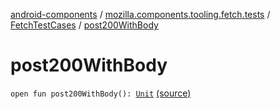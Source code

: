 [android-components](../../index.md) / [mozilla.components.tooling.fetch.tests](../index.md) / [FetchTestCases](index.md) / [post200WithBody](./post200-with-body.md)

# post200WithBody

`open fun post200WithBody(): `[`Unit`](https://kotlinlang.org/api/latest/jvm/stdlib/kotlin/-unit/index.html) [(source)](https://github.com/mozilla-mobile/android-components/blob/master/components/tooling/fetch-tests/src/main/java/mozilla/components/tooling/fetch/tests/FetchTestCases.kt#L163)